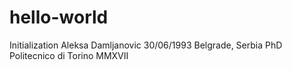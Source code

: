 # hello-world
Initialization
Aleksa Damljanovic
30/06/1993
Belgrade, Serbia
PhD Politecnico di Torino MMXVII
